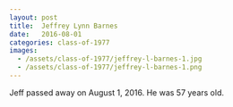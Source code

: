 ```yaml
---
layout: post
title:  Jeffrey Lynn Barnes
date:   2016-08-01
categories: class-of-1977
images:
  - /assets/class-of-1977/jeffrey-l-barnes-1.jpg
  - /assets/class-of-1977/jeffrey-l-barnes-1.png
---
```

Jeff passed away on August 1, 2016.  He was 57 years old.
